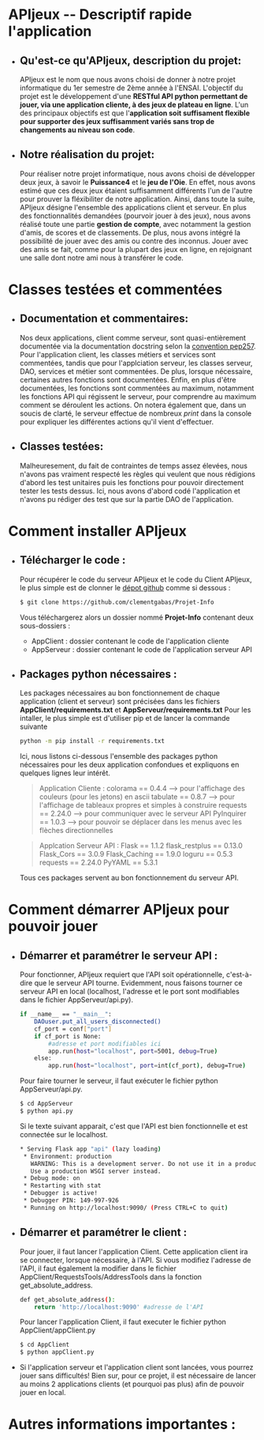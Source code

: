 # APIjeux -- Descriptif rapide l'application
- ## Qu'est-ce qu'APIjeux, description du projet:
    APIjeux est le nom que nous avons choisi de donner à notre projet informatique du 1er semestre de 2ème année à l'ENSAI. L'objectif du projet est le développement d'une **RESTful API python permettant de jouer, via une application cliente, à des jeux de plateau en ligne**.
    L'un des principaux objectifs est que l'**application soit suffisament flexible pour supporter des jeux suffisamment variés sans trop de changements au niveau son code**.
- ## Notre réalisation du projet:
    Pour réaliser notre projet informatique, nous avons choisi de développer deux jeux, à savoir le **Puissance4** et le **jeu de l'Oie**. En effet, nous avons estimé que ces deux jeux étaient suffisamment différents l'un de l'autre pour prouver la fléxibiliter de notre application.
    Ainsi, dans toute la suite, APIjeux désigne l'ensemble des applications client et serveur.
    En plus des fonctionnalités demandées (pourvoir jouer à des jeux), nous avons réalisé toute une partie **gestion de compte**, avec notamment la gestion d'amis, de scores et de classements.
De plus, nous avons intégré la possibilité de jouer avec des amis ou contre des inconnus. Jouer avec des amis se fait, comme pour la plupart des jeux en ligne, en rejoignant une salle dont notre ami nous à transférer le code.
# Classes testées et commentées 
- ## Documentation et commentaires:
    Nos deux applications, client comme serveur, sont quasi-entièrement documentée via la documentation docstring selon la [convention pep257](https://www.python.org/dev/peps/pep-0257/). Pour l'application client, les classes métiers et services sont commentées, tandis que pour l'applciation serveur, les classes serveur, DAO, services et métier sont commentées. De plus, lorsque nécessaire, certaines autres fonctions sont documentées. Enfin, en plus d'être documentées, les fonctions sont commentées au maximum, notamment les fonctions API qui régissent le serveur, pour comprendre au maximum comment se déroulent les actions. On notera également que, dans un soucis de clarté, le serveur effectue de nombreux *print* dans la console pour expliquer les différentes actions qu'il vient d'effectuer.
- ## Classes testées:
    Malheuresement, du fait de contraintes de temps assez élevées, nous n'avons pas vraiment respecté les règles qui veulent que nous rédigions d'abord les test unitaires puis les fonctions pour pouvoir directement tester les tests dessus. Ici, nous avons d'abord codé l'application et n'avons pu rédiger des test que sur la partie DAO de l'application.

# Comment installer APIjeux
- ## Télécharger le code :
    Pour récupérer le code du serveur APIjeux et le code du Client APIjeux, le plus simple est de clonner le [dépot github](https://github.com/clementgabas/Projet-Info) comme si dessous :
    ```sh
    $ git clone https://github.com/clementgabas/Projet-Info
    ```
    Vous téléchargerez alors un dossier nommé **Projet-Info** contenant deux sous-dossiers :
    - AppClient : dossier contenant le code de l'application cliente
    - AppServeur : dossier contenant le code de l'application serveur API
 
 - ## Packages python nécessaires :
   
    Les packages nécessaires au bon fonctionnement de chaque application (client et serveur) sont précisées dans les fichiers **AppClient/requirements.txt** et **AppServeur/requirements.txt**
    Pour les intaller, le plus simple est d'utiliser pip et de lancer la commande suivante 
    ```sh
    python -m pip install -r requirements.txt
    ```

    Ici, nous listons ci-dessous l'ensemble des packages python nécessaires pour les deux application confondues et expliquons en quelques lignes leur intérêt.
    > Application Cliente : 
    > colorama == 0.4.4 --> pour l'affichage des couleurs (pour les jetons) en ascii
    > tabulate == 0.8.7 --> pour l'affichage de tableaux propres et simples à construire
    > requests == 2.24.0 --> pour communiquer avec le serveur API
    > PyInquirer == 1.0.3 --> pour pouvoir se déplacer dans les menus avec les flèches directionnelles

    > Applcation Serveur API :
    > Flask == 1.1.2
    > flask_restplus == 0.13.0
    > Flask_Cors == 3.0.9
    > Flask_Caching == 1.9.0
    > loguru == 0.5.3
    > requests == 2.24.0
    > PyYAML == 5.3.1

    Tous ces packages servent au bon fonctionnement du serveur API.

# Comment démarrer APIjeux pour pouvoir jouer
- ## Démarrer et paramétrer le serveur API : 
    Pour fonctionner, APIjeux requiert que l'API soit opérationnelle, c'est-à-dire que le serveur API tourne. Evidemment, nous faisons tourner ce serveur API en local (localhost, l'adresse et le port sont modifiables dans le fichier AppServeur/api.py).
    ```sh
    if __name__ == "__main__":
        DAOuser.put_all_users_disconnected()
        cf_port = conf["port"]
        if cf_port is None:
            #adresse et port modifiables ici
            app.run(host="localhost", port=5001, debug=True) 
        else:
            app.run(host="localhost", port=int(cf_port), debug=True)
    ```
    
    Pour faire tourner le serveur, il faut exécuter le fichier python AppServeur/api.py.

    ```sh
    $ cd AppServeur
    $ python api.py
    ```
    Si le texte suivant apparait, c'est que l'API est bien fonctionnelle et est connectée sur le localhost.
    ```sh
    * Serving Flask app "api" (lazy loading)
     * Environment: production
       WARNING: This is a development server. Do not use it in a production deployment.
       Use a production WSGI server instead.
     * Debug mode: on
     * Restarting with stat
     * Debugger is active!
     * Debugger PIN: 149-997-926
     * Running on http://localhost:9090/ (Press CTRL+C to quit)
     ```
     
- ## Démarrer et paramétrer le client : 
    Pour jouer, il faut lancer l'application Client.
    Cette application client ira se connecter, lorsque nécessaire, à l'API. Si vous modifiez l'adresse de l'API, il faut également la modifier dans le fichier AppClient/RequestsTools/AddressTools dans la fonction get_absolute_address.
    ```sh
    def get_absolute_address():
        return 'http://localhost:9090' #adresse de l'API
    ```
    Pour lancer l'application Client, il faut executer le fichier python AppClient/appClient.py
    ```sh
    $ cd AppClient
    $ python appClient.py
    ```

- Si l'application serveur et l'application client sont lancées, vous pourrez jouer sans difficultés! Bien sur, pour ce projet, il est nécessaire de lancer au moins 2 applications clients (et pourquoi pas plus) afin de pouvoir jouer en local.
     
# Autres informations importantes :

